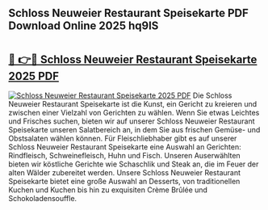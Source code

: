 ## Schloss Neuweier Restaurant Speisekarte PDF Download Online 2025 hq9IS

# <h2><a href="http://gcbinuz.nevu.top/?p=Schloss+Neuweier+Restaurant+Speisekarte">🔗 👉🔴 Schloss Neuweier Restaurant Speisekarte 2025 PDF</a></h2>

[![Schloss Neuweier Restaurant Speisekarte 2025 PDF](https://i.imgur.com/dBaPXMq.png)](http://gcbinuz.nevu.top/?p=Schloss+Neuweier+Restaurant+Speisekarte)
Die Schloss Neuweier Restaurant Speisekarte ist die Kunst, ein Gericht zu kreieren und zwischen einer Vielzahl von Gerichten zu wählen. Wenn Sie etwas Leichtes und Frisches suchen, bieten wir auf unserer Schloss Neuweier Restaurant Speisekarte unseren Salatbereich an, in dem Sie aus frischen Gemüse- und Obstsalaten wählen können. Für Fleischliebhaber gibt es auf unserer Schloss Neuweier Restaurant Speisekarte eine Auswahl an Gerichten: Rindfleisch, Schweinefleisch, Huhn und Fisch. Unseren Auserwählten bieten wir köstliche Gerichte wie Schaschlik und Steak an, die im Feuer der alten Wälder zubereitet werden. Unsere Schloss Neuweier Restaurant Speisekarte bietet eine große Auswahl an Desserts, von traditionellen Kuchen und Kuchen bis hin zu exquisiten Crème Brûlée und Schokoladensouffle.
